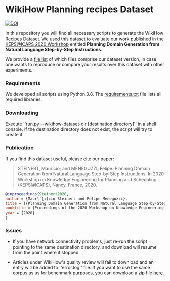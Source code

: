 # WikiHow Planning recipes Dataset

[![DOI](https://zenodo.org/badge/294817862.svg)](https://zenodo.org/badge/latestdoi/294817862)


In this repository you will find all necessary scripts to generate the WikiHow Recipes Dataset. We used this dataset to evaluate our work published in the [KEPS@ICAPS 2020 Workshop](https://icaps20subpages.icaps-conference.org/workshops/keps/) entitled **Planning Domain Generation from Natural Language Step-by-Step Instructions**.

We provide a [file list](./wikihow-recipes-url.txt) of which files comprise our dataset version, in case one wants to reproduce or compare your results over this dataset with other experiments.

### Requirements

We developed all scripts using Python.3.8. The [requirements.txt](./requirements.txt) file lists all required libraries.

### Downloading

Execute ''run.py --wikihow-dataset-dir [destination directory]'' in a shell console. If the destination directory does not exist, the script will try to create it.

### Publication

If you find this dataset useful, please cite our paper:

> STEINERT, Maurício; and MENEGUZZI, Felipe. Planning Domain Generation from Natural Language Step-by-Step Instructions. In 2020 Workshop on Knowledge Engineering for Planning and Scheduling (KEPS@ICAPS), Nancy, France, 2020.

```Bibtex
@inproceedings{Steinert2020,
author = {Maur\'{i}cio Steinert and Felipe Meneguzzi},
title = {{Planning Domain Generation from Natural Language Step-by-Step Instructions}},
booktitle = {Proceedings of the 2020 Workshop on Knowledge Engineering for Planning and Scheduling (KEPS@ICAPS)},
year = {2020}
}
```

### Issues

* If you have network connectivity problems, just re-run the script pointing to the same destination directory, and download will resume from the point where it stopped.

* Articles under WikiHow's quality review will fail to download and an entry will be added to ''error.log'' file. If you want to use the same corpus as us for benchmark purposes, you can download a zip file [here](./wikihow-planning-recipes-data.zip).
